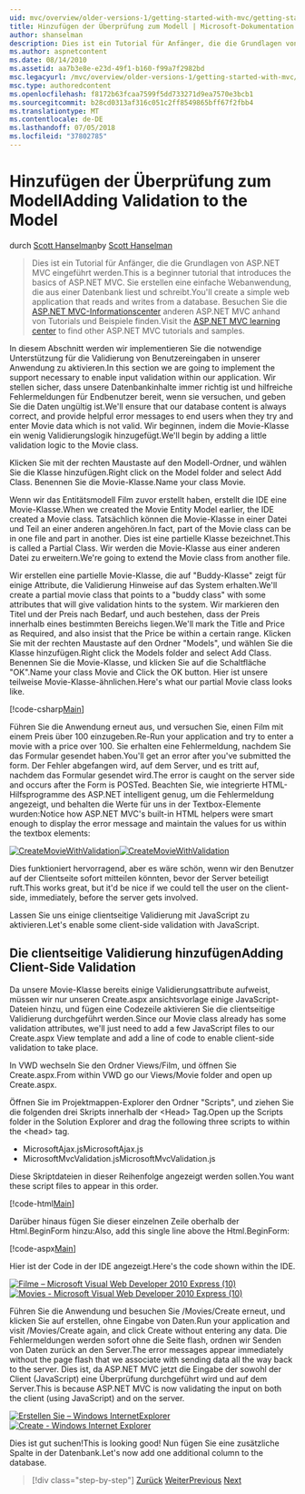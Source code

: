 ```yaml
---
uid: mvc/overview/older-versions-1/getting-started-with-mvc/getting-started-with-mvc-part7
title: Hinzufügen der Überprüfung zum Modell | Microsoft-Dokumentation
author: shanselman
description: Dies ist ein Tutorial für Anfänger, die die Grundlagen von ASP.NET MVC eingeführt werden. Erstellen Sie eine einfache Webanwendung, die aus einer Datenbank liest und schreibt.
ms.author: aspnetcontent
ms.date: 08/14/2010
ms.assetid: aa7b3e8e-e23d-49f1-b160-f99a7f2982bd
msc.legacyurl: /mvc/overview/older-versions-1/getting-started-with-mvc/getting-started-with-mvc-part7
msc.type: authoredcontent
ms.openlocfilehash: f8172b63fcaa7599f5dd733271d9ea7570e3bcb1
ms.sourcegitcommit: b28cd0313af316c051c2ff8549865bff67f2fbb4
ms.translationtype: MT
ms.contentlocale: de-DE
ms.lasthandoff: 07/05/2018
ms.locfileid: "37802785"
---
```

<a name="adding-validation-to-the-model"></a><span data-ttu-id="2088d-104">Hinzufügen der Überprüfung zum Modell</span><span class="sxs-lookup"><span data-stu-id="2088d-104">Adding Validation to the Model</span></span>
====================
<span data-ttu-id="2088d-105">durch [Scott Hanselman](https://github.com/shanselman)</span><span class="sxs-lookup"><span data-stu-id="2088d-105">by [Scott Hanselman](https://github.com/shanselman)</span></span>

> <span data-ttu-id="2088d-106">Dies ist ein Tutorial für Anfänger, die die Grundlagen von ASP.NET MVC eingeführt werden.</span><span class="sxs-lookup"><span data-stu-id="2088d-106">This is a beginner tutorial that introduces the basics of ASP.NET MVC.</span></span> <span data-ttu-id="2088d-107">Sie erstellen eine einfache Webanwendung, die aus einer Datenbank liest und schreibt.</span><span class="sxs-lookup"><span data-stu-id="2088d-107">You'll create a simple web application that reads and writes from a database.</span></span> <span data-ttu-id="2088d-108">Besuchen Sie die [ASP.NET MVC-Informationscenter](../../../index.md) anderen ASP.NET MVC anhand von Tutorials und Beispiele finden.</span><span class="sxs-lookup"><span data-stu-id="2088d-108">Visit the [ASP.NET MVC learning center](../../../index.md) to find other ASP.NET MVC tutorials and samples.</span></span>


<span data-ttu-id="2088d-109">In diesem Abschnitt werden wir implementieren Sie die notwendige Unterstützung für die Validierung von Benutzereingaben in unserer Anwendung zu aktivieren.</span><span class="sxs-lookup"><span data-stu-id="2088d-109">In this section we are going to implement the support necessary to enable input validation within our application.</span></span> <span data-ttu-id="2088d-110">Wir stellen sicher, dass unsere Datenbankinhalte immer richtig ist und hilfreiche Fehlermeldungen für Endbenutzer bereit, wenn sie versuchen, und geben Sie die Daten ungültig ist.</span><span class="sxs-lookup"><span data-stu-id="2088d-110">We'll ensure that our database content is always correct, and provide helpful error messages to end users when they try and enter Movie data which is not valid.</span></span> <span data-ttu-id="2088d-111">Wir beginnen, indem die Movie-Klasse ein wenig Validierungslogik hinzugefügt.</span><span class="sxs-lookup"><span data-stu-id="2088d-111">We'll begin by adding a little validation logic to the Movie class.</span></span>

<span data-ttu-id="2088d-112">Klicken Sie mit der rechten Maustaste auf den Modell-Ordner, und wählen Sie die Klasse hinzufügen.</span><span class="sxs-lookup"><span data-stu-id="2088d-112">Right click on the Model folder and select Add Class.</span></span> <span data-ttu-id="2088d-113">Benennen Sie die Movie-Klasse.</span><span class="sxs-lookup"><span data-stu-id="2088d-113">Name your class Movie.</span></span>

<span data-ttu-id="2088d-114">Wenn wir das Entitätsmodell Film zuvor erstellt haben, erstellt die IDE eine Movie-Klasse.</span><span class="sxs-lookup"><span data-stu-id="2088d-114">When we created the Movie Entity Model earlier, the IDE created a Movie class.</span></span> <span data-ttu-id="2088d-115">Tatsächlich können die Movie-Klasse in einer Datei und Teil an einer anderen angehören.</span><span class="sxs-lookup"><span data-stu-id="2088d-115">In fact, part of the Movie class can be in one file and part in another.</span></span> <span data-ttu-id="2088d-116">Dies ist eine partielle Klasse bezeichnet.</span><span class="sxs-lookup"><span data-stu-id="2088d-116">This is called a Partial Class.</span></span> <span data-ttu-id="2088d-117">Wir werden die Movie-Klasse aus einer anderen Datei zu erweitern.</span><span class="sxs-lookup"><span data-stu-id="2088d-117">We're going to extend the Movie class from another file.</span></span>

<span data-ttu-id="2088d-118">Wir erstellen eine partielle Movie-Klasse, die auf "Buddy-Klasse" zeigt für einige Attribute, die Validierung Hinweise auf das System erhalten.</span><span class="sxs-lookup"><span data-stu-id="2088d-118">We'll create a partial movie class that points to a "buddy class" with some attributes that will give validation hints to the system.</span></span> <span data-ttu-id="2088d-119">Wir markieren den Titel und der Preis nach Bedarf, und auch bestehen, dass der Preis innerhalb eines bestimmten Bereichs liegen.</span><span class="sxs-lookup"><span data-stu-id="2088d-119">We'll mark the Title and Price as Required, and also insist that the Price be within a certain range.</span></span> <span data-ttu-id="2088d-120">Klicken Sie mit der rechten Maustaste auf den Ordner "Models", und wählen Sie die Klasse hinzufügen.</span><span class="sxs-lookup"><span data-stu-id="2088d-120">Right click the Models folder and select Add Class.</span></span> <span data-ttu-id="2088d-121">Benennen Sie die Movie-Klasse, und klicken Sie auf die Schaltfläche "OK".</span><span class="sxs-lookup"><span data-stu-id="2088d-121">Name your class Movie and Click the OK button.</span></span> <span data-ttu-id="2088d-122">Hier ist unsere teilweise Movie-Klasse-ähnlichen.</span><span class="sxs-lookup"><span data-stu-id="2088d-122">Here's what our partial Movie class looks like.</span></span>

[!code-csharp[Main](getting-started-with-mvc-part7/samples/sample1.cs)]

<span data-ttu-id="2088d-123">Führen Sie die Anwendung erneut aus, und versuchen Sie, einen Film mit einem Preis über 100 einzugeben.</span><span class="sxs-lookup"><span data-stu-id="2088d-123">Re-Run your application and try to enter a movie with a price over 100.</span></span> <span data-ttu-id="2088d-124">Sie erhalten eine Fehlermeldung, nachdem Sie das Formular gesendet haben.</span><span class="sxs-lookup"><span data-stu-id="2088d-124">You'll get an error after you've submitted the form.</span></span> <span data-ttu-id="2088d-125">Der Fehler abgefangen wird, auf dem Server, und es tritt auf, nachdem das Formular gesendet wird.</span><span class="sxs-lookup"><span data-stu-id="2088d-125">The error is caught on the server side and occurs after the Form is POSTed.</span></span> <span data-ttu-id="2088d-126">Beachten Sie, wie integrierte HTML-Hilfsprogramme des ASP.NET intelligent genug, um die Fehlermeldung angezeigt, und behalten die Werte für uns in der Textbox-Elemente wurden:</span><span class="sxs-lookup"><span data-stu-id="2088d-126">Notice how ASP.NET MVC's built-in HTML helpers were smart enough to display the error message and maintain the values for us within the textbox elements:</span></span>

<span data-ttu-id="2088d-127">[![CreateMovieWithValidation](getting-started-with-mvc-part7/_static/image2.png)](getting-started-with-mvc-part7/_static/image1.png)</span><span class="sxs-lookup"><span data-stu-id="2088d-127">[![CreateMovieWithValidation](getting-started-with-mvc-part7/_static/image2.png)](getting-started-with-mvc-part7/_static/image1.png)</span></span>

<span data-ttu-id="2088d-128">Dies funktioniert hervorragend, aber es wäre schön, wenn wir den Benutzer auf der Clientseite sofort mitteilen könnten, bevor der Server beteiligt ruft.</span><span class="sxs-lookup"><span data-stu-id="2088d-128">This works great, but it'd be nice if we could tell the user on the client-side, immediately, before the server gets involved.</span></span>

<span data-ttu-id="2088d-129">Lassen Sie uns einige clientseitige Validierung mit JavaScript zu aktivieren.</span><span class="sxs-lookup"><span data-stu-id="2088d-129">Let's enable some client-side validation with JavaScript.</span></span>

## <a name="adding-client-side-validation"></a><span data-ttu-id="2088d-130">Die clientseitige Validierung hinzufügen</span><span class="sxs-lookup"><span data-stu-id="2088d-130">Adding Client-Side Validation</span></span>

<span data-ttu-id="2088d-131">Da unsere Movie-Klasse bereits einige Validierungsattribute aufweist, müssen wir nur unseren Create.aspx ansichtsvorlage einige JavaScript-Dateien hinzu, und fügen eine Codezeile aktivieren Sie die clientseitige Validierung durchgeführt werden.</span><span class="sxs-lookup"><span data-stu-id="2088d-131">Since our Movie class already has some validation attributes, we'll just need to add a few JavaScript files to our Create.aspx View template and add a line of code to enable client-side validation to take place.</span></span>

<span data-ttu-id="2088d-132">In VWD wechseln Sie den Ordner Views/Film, und öffnen Sie Create.aspx.</span><span class="sxs-lookup"><span data-stu-id="2088d-132">From within VWD go our Views/Movie folder and open up Create.aspx.</span></span>

<span data-ttu-id="2088d-133">Öffnen Sie im Projektmappen-Explorer den Ordner "Scripts", und ziehen Sie die folgenden drei Skripts innerhalb der &lt;Head&gt; Tag.</span><span class="sxs-lookup"><span data-stu-id="2088d-133">Open up the Scripts folder in the Solution Explorer and drag the following three scripts to within the &lt;head&gt; tag.</span></span>

- <span data-ttu-id="2088d-134">MicrosoftAjax.js</span><span class="sxs-lookup"><span data-stu-id="2088d-134">MicrosoftAjax.js</span></span>
- <span data-ttu-id="2088d-135">MicrosoftMvcValidation.js</span><span class="sxs-lookup"><span data-stu-id="2088d-135">MicrosoftMvcValidation.js</span></span>

<span data-ttu-id="2088d-136">Diese Skriptdateien in dieser Reihenfolge angezeigt werden sollen.</span><span class="sxs-lookup"><span data-stu-id="2088d-136">You want these script files to appear in this order.</span></span>

[!code-html[Main](getting-started-with-mvc-part7/samples/sample2.html)]

<span data-ttu-id="2088d-137">Darüber hinaus fügen Sie dieser einzelnen Zeile oberhalb der Html.BeginForm hinzu:</span><span class="sxs-lookup"><span data-stu-id="2088d-137">Also, add this single line above the Html.BeginForm:</span></span>

[!code-aspx[Main](getting-started-with-mvc-part7/samples/sample3.aspx)]

<span data-ttu-id="2088d-138">Hier ist der Code in der IDE angezeigt.</span><span class="sxs-lookup"><span data-stu-id="2088d-138">Here's the code shown within the IDE.</span></span>

<span data-ttu-id="2088d-139">[![Filme – Microsoft Visual Web Developer 2010 Express (10)](getting-started-with-mvc-part7/_static/image4.png)](getting-started-with-mvc-part7/_static/image3.png)</span><span class="sxs-lookup"><span data-stu-id="2088d-139">[![Movies - Microsoft Visual Web Developer 2010 Express (10)](getting-started-with-mvc-part7/_static/image4.png)](getting-started-with-mvc-part7/_static/image3.png)</span></span>

<span data-ttu-id="2088d-140">Führen Sie die Anwendung und besuchen Sie /Movies/Create erneut, und klicken Sie auf erstellen, ohne Eingabe von Daten.</span><span class="sxs-lookup"><span data-stu-id="2088d-140">Run your application and visit /Movies/Create again, and click Create without entering any data.</span></span> <span data-ttu-id="2088d-141">Die Fehlermeldungen werden sofort ohne die Seite flash, ordnen wir Senden von Daten zurück an den Server.</span><span class="sxs-lookup"><span data-stu-id="2088d-141">The error messages appear immediately without the page flash that we associate with sending data all the way back to the server.</span></span> <span data-ttu-id="2088d-142">Dies ist, da ASP.NET MVC jetzt die Eingabe der sowohl der Client (JavaScript) eine Überprüfung durchgeführt wird und auf dem Server.</span><span class="sxs-lookup"><span data-stu-id="2088d-142">This is because ASP.NET MVC is now validating the input on both the client (using JavaScript) and on the server.</span></span>

<span data-ttu-id="2088d-143">[![Erstellen Sie – Windows InternetExplorer](getting-started-with-mvc-part7/_static/image6.png)](getting-started-with-mvc-part7/_static/image5.png)</span><span class="sxs-lookup"><span data-stu-id="2088d-143">[![Create - Windows Internet Explorer](getting-started-with-mvc-part7/_static/image6.png)](getting-started-with-mvc-part7/_static/image5.png)</span></span>

<span data-ttu-id="2088d-144">Dies ist gut suchen!</span><span class="sxs-lookup"><span data-stu-id="2088d-144">This is looking good!</span></span> <span data-ttu-id="2088d-145">Nun fügen Sie eine zusätzliche Spalte in der Datenbank.</span><span class="sxs-lookup"><span data-stu-id="2088d-145">Let's now add one additional column to the database.</span></span>

> [!div class="step-by-step"]
> <span data-ttu-id="2088d-146">[Zurück](getting-started-with-mvc-part6.md)
> [Weiter](getting-started-with-mvc-part8.md)</span><span class="sxs-lookup"><span data-stu-id="2088d-146">[Previous](getting-started-with-mvc-part6.md)
[Next](getting-started-with-mvc-part8.md)</span></span>
